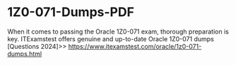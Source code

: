 # 1Z0-071-Dumps-PDF
When it comes to passing the Oracle 1Z0-071 exam, thorough preparation is key. ITExamstest offers genuine and up-to-date Oracle 1Z0-071 dumps [Questions 2024]>> https://www.itexamstest.com/oracle/1z0-071-dumps.html
